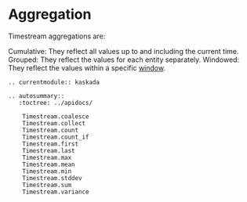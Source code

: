 # Aggregation

Timestream aggregations are:

Cumulative:
    They reflect all values up to and including the current time.
Grouped:
    They reflect the values for each entity separately.
Windowed:
    They reflect the values within a specific [window](../windows.md).

```{eval-rst}
.. currentmodule:: kaskada

.. autosummary::
   :toctree: ../apidocs/

    Timestream.coalesce
    Timestream.collect
    Timestream.count
    Timestream.count_if
    Timestream.first
    Timestream.last
    Timestream.max
    Timestream.mean
    Timestream.min
    Timestream.stddev
    Timestream.sum
    Timestream.variance
```